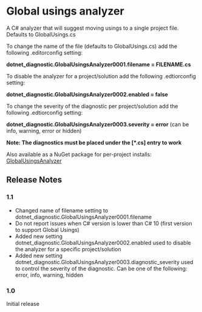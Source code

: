 # Global usings analyzer

A C# analyzer that will suggest moving usings to a single project file. Defaults to GlobalUsings.cs

To change the name of the file (defaults to GlobalUsings.cs) add the following .editorconfig setting:

**dotnet_diagnostic.GlobalUsingsAnalyzer0001.filename = FILENAME.cs**

To disable the analyzer for a project/solution add the following .edtiorconfig setting:

**dotnet_diagnostic.GlobalUsingsAnalyzer0002.enabled = false**

To change the severity of the diagnostic per project/solution add the following .edtiorconfig setting:

**dotnet_diagnostic.GlobalUsingsAnalyzer0003.severity = error** (can be info, warning, error or hidden)

**Note: The diagnostics must be placed under the [*.cs] entry to work**

Also available as a NuGet package for per-project installs: [GlobalUsingsAnalyzer](https://www.nuget.org/packages/GlobalUsingsAnalyzer)

## Release Notes

### 1.1

- Changed name of filename setting to dotnet_diagnostic.GlobalUsingsAnalyzer0001.filename
- Do not report issues when C# version is lower than C# 10 (first version to support Global Usings) 
- Added new setting dotnet_diagnostic.GlobalUsingsAnalyzer0002.enabled used to disable the analyzer for a specific project/solution
- Added new setting dotnet_diagnostic.GlobalUsingsAnalyzer0003.diagnostic_severity used to control the severity of the diagnostic. Can be one of the following: error, info, warning, hidden

### 1.0

Initial release
